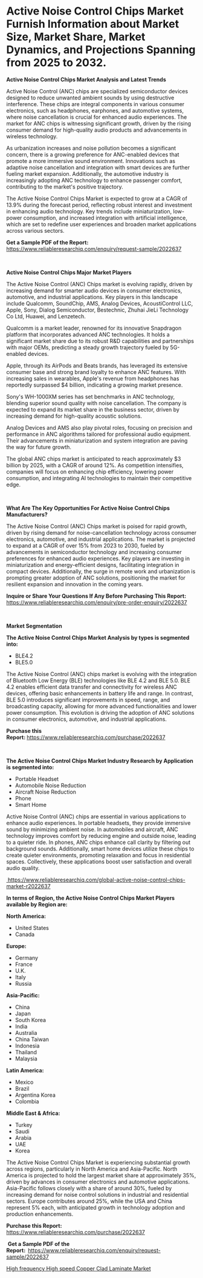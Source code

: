 <p><h1>Active Noise Control Chips Market Furnish Information about Market Size, Market Share, Market Dynamics, and Projections Spanning from 2025 to 2032.</h1></p><p><strong>Active Noise Control Chips Market Analysis and Latest Trends</strong></p>
<p><p>Active Noise Control (ANC) chips are specialized semiconductor devices designed to reduce unwanted ambient sounds by using destructive interference. These chips are integral components in various consumer electronics, such as headphones, earphones, and automotive systems, where noise cancellation is crucial for enhanced audio experiences. The market for ANC chips is witnessing significant growth, driven by the rising consumer demand for high-quality audio products and advancements in wireless technology.</p><p>As urbanization increases and noise pollution becomes a significant concern, there is a growing preference for ANC-enabled devices that promote a more immersive sound environment. Innovations such as adaptive noise cancellation and integration with smart devices are further fueling market expansion. Additionally, the automotive industry is increasingly adopting ANC technology to enhance passenger comfort, contributing to the market's positive trajectory.</p><p>The Active Noise Control Chips Market is expected to grow at a CAGR of 13.9% during the forecast period, reflecting robust interest and investment in enhancing audio technology. Key trends include miniaturization, low-power consumption, and increased integration with artificial intelligence, which are set to redefine user experiences and broaden market applications across various sectors.</p></p>
<p><strong>Get a Sample PDF of the Report:&nbsp;</strong> <a href="https://www.reliableresearchiq.com/enquiry/request-sample/2022637?utm_campaign=1835&utm_medium=2&utm_source=Github&utm_content=ia&utm_term=29032025&utm_id=active-noise-control-chips">https://www.reliableresearchiq.com/enquiry/request-sample/2022637</a></p>
<p>&nbsp;</p>
<p><strong>Active Noise Control Chips Major Market Players</strong></p>
<p><p>The Active Noise Control (ANC) Chips market is evolving rapidly, driven by increasing demand for smarter audio devices in consumer electronics, automotive, and industrial applications. Key players in this landscape include Qualcomm, SoundChip, AMS, Analog Devices, AcoustiControl LLC, Apple, Sony, Dialog Semiconductor, Bestechnic, Zhuhai JieLi Technology Co Ltd, Huawei, and Lenzetech.</p><p>Qualcomm is a market leader, renowned for its innovative Snapdragon platform that incorporates advanced ANC technologies. It holds a significant market share due to its robust R&D capabilities and partnerships with major OEMs, predicting a steady growth trajectory fueled by 5G-enabled devices.</p><p>Apple, through its AirPods and Beats brands, has leveraged its extensive consumer base and strong brand loyalty to enhance ANC features. With increasing sales in wearables, Apple's revenue from headphones has reportedly surpassed $4 billion, indicating a growing market presence.</p><p>Sony's WH-1000XM series has set benchmarks in ANC technology, blending superior sound quality with noise cancellation. The company is expected to expand its market share in the business sector, driven by increasing demand for high-quality acoustic solutions.</p><p>Analog Devices and AMS also play pivotal roles, focusing on precision and performance in ANC algorithms tailored for professional audio equipment. Their advancements in miniaturization and system integration are paving the way for future growth.</p><p>The global ANC chips market is anticipated to reach approximately $3 billion by 2025, with a CAGR of around 12%. As competition intensifies, companies will focus on enhancing chip efficiency, lowering power consumption, and integrating AI technologies to maintain their competitive edge.</p></p>
<p>&nbsp;</p>
<p><strong>What Are The Key Opportunities For Active Noise Control Chips Manufacturers?</strong></p>
<p><p>The Active Noise Control (ANC) Chips market is poised for rapid growth, driven by rising demand for noise-cancellation technology across consumer electronics, automotive, and industrial applications. The market is projected to expand at a CAGR of over 15% from 2023 to 2030, fueled by advancements in semiconductor technology and increasing consumer preferences for enhanced audio experiences. Key players are investing in miniaturization and energy-efficient designs, facilitating integration in compact devices. Additionally, the surge in remote work and urbanization is prompting greater adoption of ANC solutions, positioning the market for resilient expansion and innovation in the coming years.</p></p>
<p><strong>Inquire or Share Your Questions If Any Before Purchasing This Report:</strong> <a href="https://www.reliableresearchiq.com/enquiry/pre-order-enquiry/2022637?utm_campaign=1835&utm_medium=2&utm_source=Github&utm_content=ia&utm_term=29032025&utm_id=active-noise-control-chips">https://www.reliableresearchiq.com/enquiry/pre-order-enquiry/2022637</a></p>
<p>&nbsp;</p>
<p><strong>Market Segmentation</strong></p>
<p><strong>The Active Noise Control Chips Market Analysis by types is segmented into:</strong></p>
<p><ul><li>BLE4.2</li><li>BLE5.0</li></ul></p>
<p><p>The Active Noise Control (ANC) chips market is evolving with the integration of Bluetooth Low Energy (BLE) technologies like BLE 4.2 and BLE 5.0. BLE 4.2 enables efficient data transfer and connectivity for wireless ANC devices, offering basic enhancements in battery life and range. In contrast, BLE 5.0 introduces significant improvements in speed, range, and broadcasting capacity, allowing for more advanced functionalities and lower power consumption. This evolution is driving the adoption of ANC solutions in consumer electronics, automotive, and industrial applications.</p></p>
<p><strong>Purchase this Report:&nbsp;</strong><a href="https://www.reliableresearchiq.com/purchase/2022637?utm_campaign=1835&utm_medium=2&utm_source=Github&utm_content=ia&utm_term=29032025&utm_id=active-noise-control-chips">https://www.reliableresearchiq.com/purchase/2022637</a></p>
<p>&nbsp;</p>
<p><strong>The Active Noise Control Chips Market Industry Research by Application is segmented into:</strong></p>
<p><ul><li>Portable Headset</li><li>Automobile Noise Reduction</li><li>Aircraft Noise Reduction</li><li>Phone</li><li>Smart Home</li></ul></p>
<p><p>Active Noise Control (ANC) chips are essential in various applications to enhance audio experiences. In portable headsets, they provide immersive sound by minimizing ambient noise. In automobiles and aircraft, ANC technology improves comfort by reducing engine and outside noise, leading to a quieter ride. In phones, ANC chips enhance call clarity by filtering out background sounds. Additionally, smart home devices utilize these chips to create quieter environments, promoting relaxation and focus in residential spaces. Collectively, these applications boost user satisfaction and overall audio quality.</p></p>
<p><a href="https://www.reliableresearchiq.com/global-active-noise-control-chips-market-r2022637?utm_campaign=1835&utm_medium=2&utm_source=Github&utm_content=ia&utm_term=29032025&utm_id=active-noise-control-chips">&nbsp;https://www.reliableresearchiq.com/global-active-noise-control-chips-market-r2022637</a></p>
<p><strong>In terms of Region, the Active Noise Control Chips Market Players available by Region are:</strong></p>
<p>
    <p> <strong> North America: </strong>
        <ul>
            <li>United States</li>
            <li>Canada</li>
        </ul>
        </p> 
    <p> <strong> Europe: </strong>
        <ul>
            <li>Germany</li>
            <li>France</li>
            <li>U.K.</li>
            <li>Italy</li>
            <li>Russia</li>
        </ul>
        </p> 
    <p> <strong> Asia-Pacific: </strong>
        <ul>
            <li>China</li>
            <li>Japan</li>
            <li>South Korea</li>
            <li>India</li>
            <li>Australia</li>
            <li>China Taiwan</li>
            <li>Indonesia</li>
            <li>Thailand</li>
            <li>Malaysia</li>
        </ul>
        </p> 
    <p> <strong> Latin America: </strong>
        <ul>
            <li>Mexico</li>
            <li>Brazil</li>
            <li>Argentina Korea</li>
            <li>Colombia</li>
        </ul>
        </p> 
    <p> <strong> Middle East & Africa: </strong>
        <ul>
            <li>Turkey</li>
            <li>Saudi</li>
            <li>Arabia</li>
            <li>UAE</li>
            <li>Korea</li>
        </ul>
    </p>
    </p>
<p><p>The Active Noise Control Chips Market is experiencing substantial growth across regions, particularly in North America and Asia-Pacific. North America is projected to hold the largest market share at approximately 35%, driven by advances in consumer electronics and automotive applications. Asia-Pacific follows closely with a share of around 30%, fueled by increasing demand for noise control solutions in industrial and residential sectors. Europe contributes around 25%, while the USA and China represent 5% each, with anticipated growth in technology adoption and production enhancements.</p></p>
<p><strong>Purchase this Report: </strong><a href="https://www.reliableresearchiq.com/purchase/2022637?utm_campaign=1835&utm_medium=2&utm_source=Github&utm_content=ia&utm_term=29032025&utm_id=active-noise-control-chips">https://www.reliableresearchiq.com/purchase/2022637</a></p>
<p>&nbsp;<strong>Get a Sample PDF of the Report:&nbsp;&nbsp;</strong><a href="https://www.reliableresearchiq.com/enquiry/request-sample/2022637?utm_campaign=1835&utm_medium=2&utm_source=Github&utm_content=ia&utm_term=29032025&utm_id=active-noise-control-chips">https://www.reliableresearchiq.com/enquiry/request-sample/2022637</a></p>
<p><strong></strong></p>
<p><p><a href="https://github.com/castoriffic/Market-Research-Report-List-6/blob/main/high-frequency-high-speed-copper-clad-laminate-market.md?utm_campaign=1835&utm_medium=2&utm_source=Github&utm_content=ia&utm_term=29032025&utm_id=active-noise-control-chips">High frequency High speed Copper Clad Laminate Market</a></p></p>
